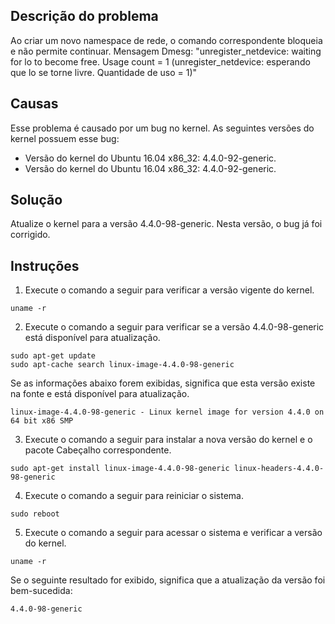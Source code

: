 ## Descrição do problema
Ao criar um novo namespace de rede, o comando correspondente bloqueia e não permite continuar. Mensagem Dmesg: "unregister_netdevice: waiting for lo to become free. Usage count = 1 (unregister_netdevice: esperando que lo se torne livre. Quantidade de uso = 1)"

## Causas
Esse problema é causado por um bug no kernel. As seguintes versões do kernel possuem esse bug:
- Versão do kernel do Ubuntu 16.04 x86_32: 4.4.0-92-generic.
- Versão do kernel do Ubuntu 16.04 x86_32: 4.4.0-92-generic.

## Solução

Atualize o kernel para a versão 4.4.0-98-generic. Nesta versão, o bug já foi corrigido.

## Instruções
1. Execute o comando a seguir para verificar a versão vigente do kernel.

```
uname -r
```

2. Execute o comando a seguir para verificar se a versão 4.4.0-98-generic está disponível para atualização.

```
sudo apt-get update
sudo apt-cache search linux-image-4.4.0-98-generic
```

Se as informações abaixo forem exibidas, significa que esta versão existe na fonte e está disponível para atualização. 

```
linux-image-4.4.0-98-generic - Linux kernel image for version 4.4.0 on 64 bit x86 SMP
```

3. Execute o comando a seguir para instalar a nova versão do kernel e o pacote Cabeçalho correspondente.

```
sudo apt-get install linux-image-4.4.0-98-generic linux-headers-4.4.0-98-generic
```

4. Execute o comando a seguir para reiniciar o sistema.

```
sudo reboot
```

5. Execute o comando a seguir para acessar o sistema e verificar a versão do kernel.

```
uname -r
```

Se o seguinte resultado for exibido, significa que a atualização da versão foi bem-sucedida:

```
4.4.0-98-generic
```
